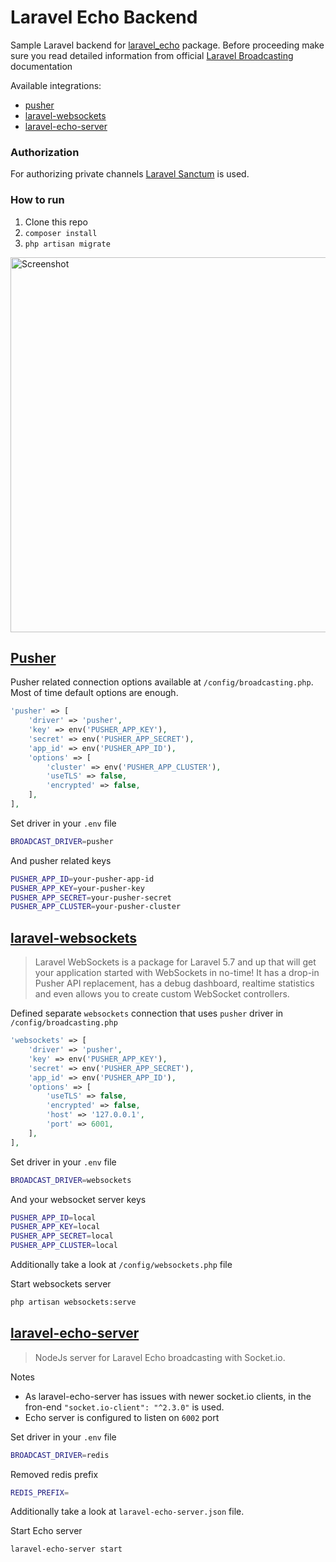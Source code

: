# Laravel Echo Backend

Sample Laravel backend for [laravel_echo](https://github.com/kakajansh/echo) package. Before proceeding make sure you read detailed information from official [Laravel Broadcasting](https://laravel.com/docs/8.x/broadcasting) documentation

Available integrations:

- [pusher](#pusher)
- [laravel-websockets](#laravel-websockets)
- [laravel-echo-server](#laravel-echo-server)

### Authorization

For authorizing private channels [Laravel Sanctum](https://laravel.com/docs/sanctum) is used.

### How to run

1. Clone this repo
2. `composer install`
3. `php artisan migrate`

<img width="600" alt="Screenshot" src="https://user-images.githubusercontent.com/7093483/131797718-797c273d-4b87-41a4-8447-ea2c2769a40b.png">

## [Pusher](https://pusher.com/)

Pusher related connection options available at `/config/broadcasting.php`. Most of time default options are enough.
```php
'pusher' => [
    'driver' => 'pusher',
    'key' => env('PUSHER_APP_KEY'),
    'secret' => env('PUSHER_APP_SECRET'),
    'app_id' => env('PUSHER_APP_ID'),
    'options' => [
        'cluster' => env('PUSHER_APP_CLUSTER'),
        'useTLS' => false,
        'encrypted' => false,
    ],
],
```

Set driver in your `.env` file
```bash
BROADCAST_DRIVER=pusher
```

And pusher related keys
```bash
PUSHER_APP_ID=your-pusher-app-id
PUSHER_APP_KEY=your-pusher-key
PUSHER_APP_SECRET=your-pusher-secret
PUSHER_APP_CLUSTER=your-pusher-cluster
```


## [laravel-websockets](https://github.com/beyondcode/laravel-websockets)

> Laravel WebSockets is a package for Laravel 5.7 and up that will get your application started with WebSockets in no-time! It has a drop-in Pusher API replacement, has a debug dashboard, realtime statistics and even allows you to create custom WebSocket controllers.

Defined separate `websockets` connection that uses `pusher` driver in `/config/broadcasting.php`
```php
'websockets' => [
    'driver' => 'pusher',
    'key' => env('PUSHER_APP_KEY'),
    'secret' => env('PUSHER_APP_SECRET'),
    'app_id' => env('PUSHER_APP_ID'),
    'options' => [
        'useTLS' => false,
        'encrypted' => false,
        'host' => '127.0.0.1',
        'port' => 6001,
    ],
],
```

Set driver in your `.env` file
```bash
BROADCAST_DRIVER=websockets
```

And your websocket server keys
```bash
PUSHER_APP_ID=local
PUSHER_APP_KEY=local
PUSHER_APP_SECRET=local
PUSHER_APP_CLUSTER=local
```

Additionally take a look at `/config/websockets.php` file

Start websockets server
```bash
php artisan websockets:serve
```

## [laravel-echo-server](https://github.com/tlaverdure/laravel-echo-server)

> NodeJs server for Laravel Echo broadcasting with Socket.io.

Notes
- As laravel-echo-server has issues with newer socket.io clients, in the fron-end `"socket.io-client": "^2.3.0"` is used.
- Echo server is configured to listen on `6002` port

Set driver in your `.env` file
```bash
BROADCAST_DRIVER=redis
```

Removed redis prefix
```bash
REDIS_PREFIX=
```

Additionally take a look at `laravel-echo-server.json` file.

Start Echo server
```bash
laravel-echo-server start
```
